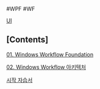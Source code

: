 #WPF #WF

[UI](../../UI.md)

## [Contents]

[01. Windows Workflow Foundation](01.%20Windows%20Workflow%20Foundation.md)

[02. Windows Workflow 아키텍처](02.%20Windows%20Workflow%20아키텍처.md)

[시작 자습서](시작%20자습서/시작%20자습서.md)
